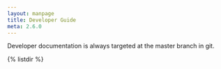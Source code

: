 ```yaml
---
layout: manpage
title: Developer Guide
meta: 2.6.0
---
```


Developer documentation is always targeted at the master branch in git.

{% listdir %}

